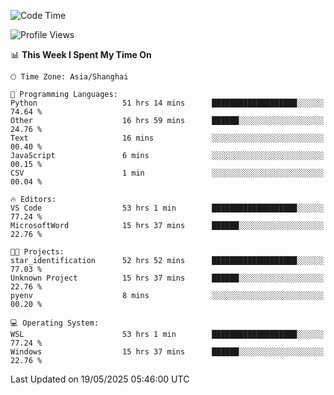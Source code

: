 <!--START_SECTION:waka-->
![Code Time](http://img.shields.io/badge/Code%20Time-2%2C886%20hrs%2050%20mins-blue)

![Profile Views](http://img.shields.io/badge/Profile%20Views-0-blue)

📊 **This Week I Spent My Time On** 

```text
🕑︎ Time Zone: Asia/Shanghai

💬 Programming Languages: 
Python                   51 hrs 14 mins      ███████████████████░░░░░░   74.64 % 
Other                    16 hrs 59 mins      ██████░░░░░░░░░░░░░░░░░░░   24.76 % 
Text                     16 mins             ░░░░░░░░░░░░░░░░░░░░░░░░░   00.40 % 
JavaScript               6 mins              ░░░░░░░░░░░░░░░░░░░░░░░░░   00.15 % 
CSV                      1 min               ░░░░░░░░░░░░░░░░░░░░░░░░░   00.04 % 

🔥 Editors: 
VS Code                  53 hrs 1 min        ███████████████████░░░░░░   77.24 % 
MicrosoftWord            15 hrs 37 mins      ██████░░░░░░░░░░░░░░░░░░░   22.76 % 

🐱‍💻 Projects: 
star_identification      52 hrs 52 mins      ███████████████████░░░░░░   77.03 % 
Unknown Project          15 hrs 37 mins      ██████░░░░░░░░░░░░░░░░░░░   22.76 % 
pyenv                    8 mins              ░░░░░░░░░░░░░░░░░░░░░░░░░   00.20 % 

💻 Operating System: 
WSL                      53 hrs 1 min        ███████████████████░░░░░░   77.24 % 
Windows                  15 hrs 37 mins      ██████░░░░░░░░░░░░░░░░░░░   22.76 % 
```


 Last Updated on 19/05/2025 05:46:00 UTC
<!--END_SECTION:waka-->